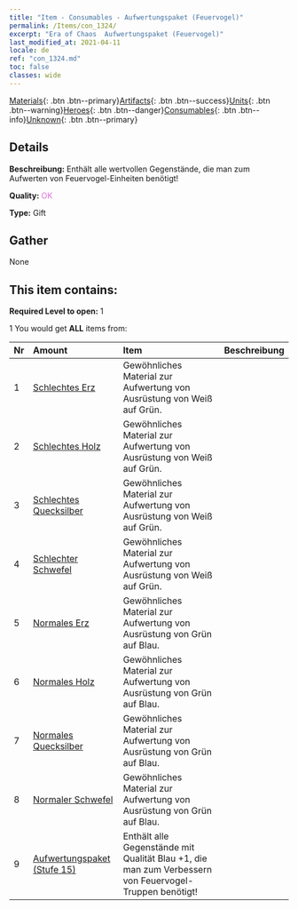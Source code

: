 ```yaml
---
title: "Item - Consumables - Aufwertungspaket (Feuervogel)"
permalink: /Items/con_1324/
excerpt: "Era of Chaos  Aufwertungspaket (Feuervogel)"
last_modified_at: 2021-04-11
locale: de
ref: "con_1324.md"
toc: false
classes: wide
---
```

 [Materials](/de/Items/){: .btn .btn--primary}[Artifacts](/de/Items/Artifacts/){: .btn .btn--success}[Units](/de/Items/Units/){: .btn .btn--warning}[Heroes](/de/Items/Heroes/){: .btn .btn--danger}[Consumables](/de/Items/Consumables/){: .btn .btn--info}[Unknown](/de/Items/Unknown/){: .btn .btn--primary}

## Details
 **Beschreibung:** Enthält alle wertvollen Gegenstände, die man zum Aufwerten von Feuervogel-Einheiten benötigt!

 **Quality:** <span style="color: #DA70D6">OK</span>

 **Type:** Gift

## Gather

  None

## This item contains:

 **Required Level to open:** 1

 1 You would get **ALL** items  from:

  | Nr | Amount |     Item    | Beschreibung |
  |:---|:-------|:------------|:-----------:|
  | 1 | [Schlechtes Erz](/de/Items/mat_1/) | Gewöhnliches Material zur Aufwertung von Ausrüstung von Weiß auf Grün. | 
  | 2 | [Schlechtes Holz](/de/Items/mat_1/) | Gewöhnliches Material zur Aufwertung von Ausrüstung von Weiß auf Grün. | 
  | 3 | [Schlechtes Quecksilber](/de/Items/mat_2/) | Gewöhnliches Material zur Aufwertung von Ausrüstung von Weiß auf Grün. | 
  | 4 | [Schlechter Schwefel](/de/Items/mat_3/) | Gewöhnliches Material zur Aufwertung von Ausrüstung von Weiß auf Grün. | 
  | 5 | [Normales Erz](/de/Items/mat_6/) | Gewöhnliches Material zur Aufwertung von Ausrüstung von Grün auf Blau. | 
  | 6 | [Normales Holz](/de/Items/mat_7/) | Gewöhnliches Material zur Aufwertung von Ausrüstung von Grün auf Blau. | 
  | 7 | [Normales Quecksilber](/de/Items/mat_8/) | Gewöhnliches Material zur Aufwertung von Ausrüstung von Grün auf Blau. | 
  | 8 | [Normaler Schwefel](/de/Items/mat_9/) | Gewöhnliches Material zur Aufwertung von Ausrüstung von Grün auf Blau. | 
  | 9 | [Aufwertungspaket (Stufe 15)](/de/Items/con_1325/) | Enthält alle Gegenstände mit Qualität Blau +1, die man zum Verbessern von Feuervogel-Truppen benötigt! | 
